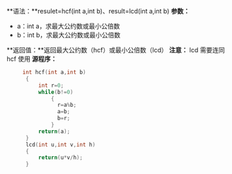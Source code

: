 **语法：**resulet=hcf(int a,int b)、result=lcd(int a,int b)
**参数：**
- a：int a，求最大公约数或最小公倍数
-  b：int b，求最大公约数或最小公倍数

**返回值：**返回最大公约数（hcf）或最小公倍数（lcd）
**注意：** lcd 需要连同 hcf 使用
**源程序：**
```cpp
     int hcf(int a,int b)
      {
          int r=0;
          while(b!=0)
              {
                r=a%b;
                a=b;
                b=r;
              }
          return(a);
      } 
      lcd(int u,int v,int h)
      {
          return(u*v/h);
      }
```
